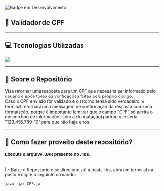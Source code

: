 ![Badge em Desenvolvimento](http://img.shields.io/static/v1?label=STATUS&message=TERMINADO&color=GREEN&style=for-the-badge) <br>

<h2>📑 Validador de CPF</h2>
<hr>
<h2>💻 Tecnologias Utilizadas</h2>
<img src="https://img.shields.io/badge/java-%23ED8B00.svg?style=for-the-badge&logo=java&logoColor=white">
<hr>
<h2>📃 Sobre o Repositório</h2>
<p>Visa retornar uma resposta para um CPF que necessita ser informado pelo usuário e após todas as verificações feitas pelo próprio código.<br>
Caso o CPF enviado for validado e o retorno tenha sido verdadeiro, o terminal retornará uma mensagem de confirmação da resposta com uma formatação, porque é importante
lembrar que o campo "CPF" só aceita o mesmo tipo de informações sem a (formatação) padrão que seria: "123.456.789-10" para que não haja erros.</p>
<hr>
<h2>🤔 Como fazer proveito deste repositório?</h2>
<h4>Execute o arquivo .JAR presente no /libs.</h4>
<p style="display: inline-block;">| - Baixe o Repositório e se direcione até a pasta libs, abra um terminal na pasta e digite o seguinte comando:</p>
<code>java -jar CPF.jar</code></p>
